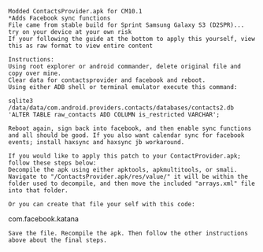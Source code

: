     Modded ContactsProvider.apk for CM10.1
    *Adds Facebook sync functions
    File came from stable build for Sprint Samsung Galaxy S3 (D2SPR)... try on your device at your own risk
    If your following the guide at the bottom to apply this yourself, view this as raw format to view entire content

    Instructions:
    Using root explorer or android commander, delete original file and copy over mine.
    Clear data for contactsprovider and facebook and reboot.
    Using either ADB shell or terminal emulator execute this command:

    sqlite3 /data/data/com.android.providers.contacts/databases/contacts2.db 'ALTER TABLE raw_contacts ADD COLUMN is_restricted VARCHAR';  

    Reboot again, sign back into facebook, and then enable sync functions and all should be good. If you also want calendar sync for facebook events; install haxsync and haxsync jb workaround.

    If you would like to apply this patch to your ContactProvider.apk; follow these steps below:
    Decompile the apk using either apktools, apkmultitools, or smali.
    Navigate to "/ContactsProvider.apk/res/value/" it will be within the folder used to decompile, and then move the included "arrays.xml" file into that folder.      

    Or you can create that file your self with this code:

<?xml version="1.0" encoding="UTF-8"?>
<resources>
<string-array name="unrestricted_packages">
<item>com.facebook.katana</item>
</string-array>
</resources>


    Save the file. Recompile the apk. Then follow the other instructions above about the final steps.
